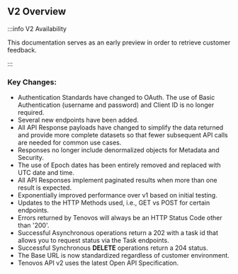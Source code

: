## V2 Overview

:::info V2 Availability

This documentation serves as an early preview in order to retrieve customer feedback. 

:::

### Key Changes:
- Authentication Standards have changed to OAuth.  The use of Basic Authentication (username and password) and Client ID is no longer required.
- Several new endpoints have been added.
- All API Response payloads have changed to simplify the data returned and provide more complete datasets so that fewer subsequent API calls are needed for common use cases.
- Responses no longer include denormalized objects for Metadata and Security.
- The use of Epoch dates has been entirely removed and replaced with UTC date and time.
- All API Responses implement paginated results when more than one result is expected.
- Exponentially improved performance over v1 based on initial testing.
- Updates to the HTTP Methods used, i.e., GET vs POST for certain endpoints.
- Errors returned by Tenovos will always be an HTTP Status Code other than '200'.
- Successful Asynchronous operations return a 202 with a task id that allows you to request status via the Task endpoints.
- Successful Synchronous **DELETE** operations return a 204 status.
- The Base URL is now standardized regardless of customer environment.
- Tenovos API v2 uses the latest Open API Specification.